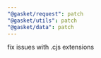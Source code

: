 ```yaml
---
"@gasket/request": patch
"@gasket/utils": patch
"@gasket/data": patch
---
```


fix issues with .cjs extensions
